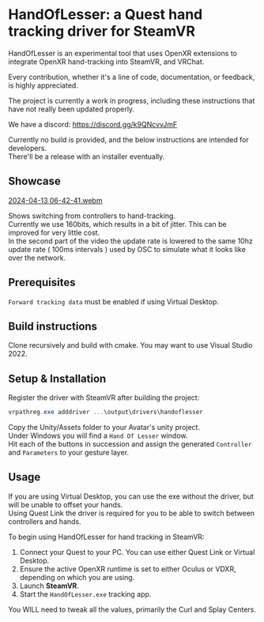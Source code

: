 # HandOfLesser: a Quest hand tracking driver for SteamVR

HandOfLesser is an experimental tool that uses OpenXR extensions to integrate OpenXR hand-tracking into SteamVR, and VRChat.

Every contribution, whether it's a line of code, documentation, or feedback, is highly appreciated.

The project is currently a work in progress, including these instructions that have not really been updated properly.

We have a discord: https://discord.gg/k9QNcvvJmF

Currently no build is provided, and the below instructions are intended for developers.   
There'll be a release with an installer eventually.

## Showcase

[2024-04-13 06-42-41.webm](https://github.com/Nordskog/HandOfLesser/assets/8961771/30bae3db-b8bf-4cad-a15d-c500190379ba)


Shows switching from controllers to hand-tracking.   
Currently we use 160bits, which results in a bit of jitter. This can be improved for very little cost.    
In the second part of the video the update rate is lowered to the same 10hz update rate ( 100ms intervals ) used by OSC to simulate what it looks like over the network.   

## Prerequisites

`Forward tracking data` must be enabled if using Virtual Desktop.

## Build instructions

Clone recursively and build with cmake. You may want to use Visual Studio 2022.

## Setup & Installation

Register the driver with SteamVR after building the project:

```ps1
vrpathreg.exe adddriver ...\output\drivers\handoflesser
```

Copy the Unity/Assets folder to your Avatar's unity project.   
Under Windows you will find a `Hand Of Lesser` window.    
Hit each of the buttons in succession and assign the generated `Controller` and `Parameters` to your gesture layer.

## Usage

If you are using Virtual Desktop, you can use the exe without the driver, but will be unable to offset your hands.   
Using Quest Link the driver is required for you to be able to switch between controllers and hands.

To begin using HandOfLesser for hand tracking in SteamVR:

1. Connect your Quest to your PC. You can use either Quest Link or Virtual Desktop.
2. Ensure the active OpenXR runtime is set to either Oculus or VDXR, depending on which you are using.
3. Launch **SteamVR**.
4. Start the `HandOfLesser.exe` tracking app.

You WILL need to tweak all the values, primarily the Curl and Splay Centers.
